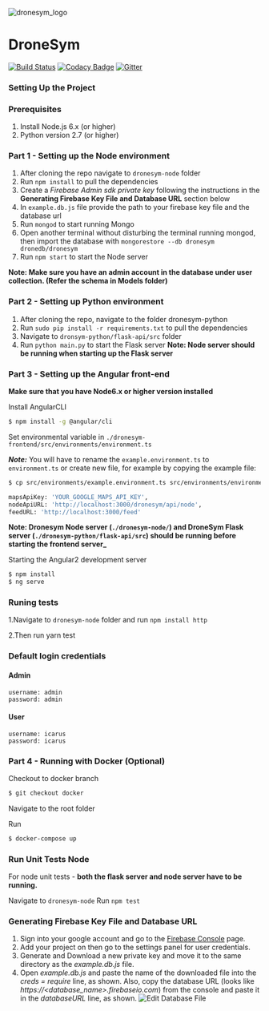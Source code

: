 ![dronesym_logo](https://user-images.githubusercontent.com/17242746/47440055-18d8e280-d7cb-11e8-984c-8a495e281275.png)

# DroneSym

[![Build Status](https://travis-ci.org/scorelab/DroneSym.svg?branch=develop)](https://travis-ci.org/scorelab/DroneSym)
[![Codacy Badge](https://api.codacy.com/project/badge/Grade/f21c3a60c4ec4c0caaf4ebdf60df0b26)](https://www.codacy.com/app/hcktheheaven/DroneSym?utm_source=github.com&utm_medium=referral&utm_content=scorelab/DroneSym&utm_campaign=Badge_Grade)
[![Gitter](https://img.shields.io/gitter/room/nwjs/nw.js.svg)](https://gitter.im/scorelab/DroneSym)

### Setting Up the Project

### Prerequisites

1. Install Node.js 6.x (or higher)
2. Python version 2.7 (or higher)

### Part 1 - Setting up the Node environment

1. After cloning the repo navigate to `dronesym-node` folder
2. Run `npm install` to pull the dependencies
3. Create a _Firebase Admin sdk private key_ following the instructions in the **Generating Firebase Key File and Database URL** section below
4. In `example.db.js` file provide the path to your firebase key file and the database url
5. Run `mongod` to start running Mongo
6. Open another terminal without disturbing the terminal running mongod, then import the database with `mongorestore --db dronesym dronedb/dronesym`
7. Run `npm start` to start the Node server

**Note: Make sure you have an admin account in the database under user collection. (Refer the schema in Models folder)**

### Part 2 - Setting up Python environment

1. After cloning the repo, navigate to the folder dronesym-python
2. Run `sudo pip install -r requirements.txt` to pull the dependencies
3. Navigate to `dronsym-python/flask-api/src` folder
4. Run `python main.py` to start the Flask server
   **Note: Node server should be running when starting up the Flask server**

### Part 3 - Setting up the Angular front-end

**Make sure that you have Node6.x or higher version installed**

Install AngularCLI

```sh
$ npm install -g @angular/cli
```

Set environmental variable in `./dronesym-frontend/src/environments/environment.ts`

**_Note:_** You will have to rename the `example.environment.ts` to `environment.ts` or create new file, for example by copying the example file:

```sh
$ cp src/environments/example.environment.ts src/environments/environment.ts`
```

```sh
mapsApiKey: 'YOUR_GOOGLE_MAPS_API_KEY',
nodeApiURL: 'http://localhost:3000/dronesym/api/node',
feedURL: 'http://localhost:3000/feed'
```

**Note: Dronesym Node server (`./dronesym-node/`) and DroneSym Flask server (`./dronesym-python/flask-api/src`) should be running before starting the frontend server\_**

Starting the Angular2 development server

```sh
$ npm install
$ ng serve
```
### Runing tests
1.Navigate to `dronesym-node` folder and run `npm install http`

2.Then run yarn test

### Default login credentials

#### Admin

```
username: admin
password: admin
```

#### User

```
username: icarus
password: icarus
```

### Part 4 - Running with Docker (Optional)

Checkout to docker branch

```sh
$ git checkout docker
```

Navigate to the root folder

Run

```sh
$ docker-compose up
```

### Run Unit Tests Node

For node unit tests - **both the flask server and node server have to be running.**

Navigate to `dronesym-node`
Run `npm test`

### Generating Firebase Key File and Database URL

1. Sign into your google account and go to the [Firebase Console](https://console.firebase.google.com/) page.
2. Add your project on then go to the settings panel for user credentials.
3. Generate and Download a new private key and move it to the same directory as the _example.db.js_ file.
4. Open _example.db.js_ and paste the name of the downloaded file into the _creds = require_ line, as shown. Also, copy the database URL (looks like _https://<database_name>.firebaseio.com_) from the console and paste it in the _databaseURL_ line, as shown.
   ![Edit Database File](https://i.imgur.com/DxNTFZZ.png)
